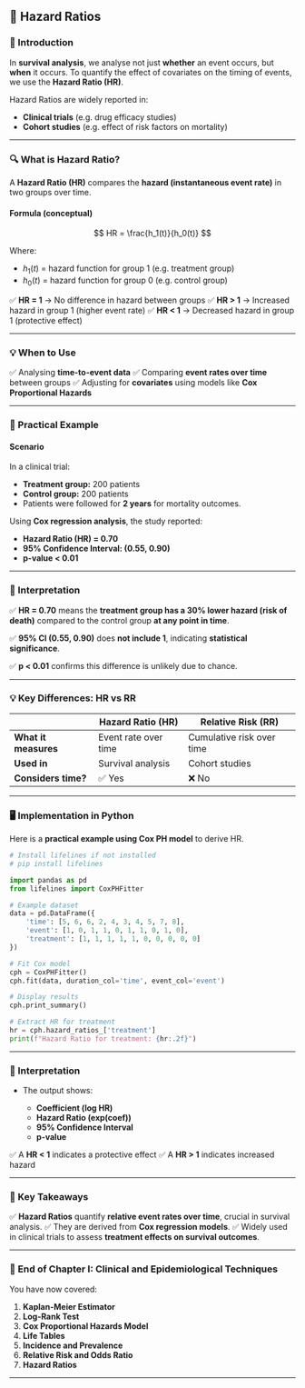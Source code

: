 ## **🧬 Hazard Ratios**

### **📖 Introduction**

In **survival analysis**, we analyse not just **whether** an event occurs, but **when** it occurs. To quantify the effect of covariates on the timing of events, we use the **Hazard Ratio (HR)**.

Hazard Ratios are widely reported in:

* **Clinical trials** (e.g. drug efficacy studies)
* **Cohort studies** (e.g. effect of risk factors on mortality)

---

### **🔍 What is Hazard Ratio?**

A **Hazard Ratio (HR)** compares the **hazard (instantaneous event rate)** in two groups over time.

#### **Formula (conceptual)**

$$
HR = \frac{h_1(t)}{h_0(t)}
$$

Where:

* $h_1(t)$ = hazard function for group 1 (e.g. treatment group)
* $h_0(t)$ = hazard function for group 0 (e.g. control group)

✅ **HR = 1** → No difference in hazard between groups
✅ **HR > 1** → Increased hazard in group 1 (higher event rate)
✅ **HR < 1** → Decreased hazard in group 1 (protective effect)

---

### **💡 When to Use**

✅ Analysing **time-to-event data**
✅ Comparing **event rates over time** between groups
✅ Adjusting for **covariates** using models like **Cox Proportional Hazards**

---

### **🔬 Practical Example**

#### **Scenario**

In a clinical trial:

* **Treatment group:** 200 patients
* **Control group:** 200 patients
* Patients were followed for **2 years** for mortality outcomes.

Using **Cox regression analysis**, the study reported:

* **Hazard Ratio (HR) = 0.70**
* **95% Confidence Interval: (0.55, 0.90)**
* **p-value < 0.01**

---

### **📝 Interpretation**

✅ **HR = 0.70** means the **treatment group has a 30% lower hazard (risk of death)** compared to the control group **at any point in time**.

✅ **95% CI (0.55, 0.90)** does **not include 1**, indicating **statistical significance**.

✅ **p < 0.01** confirms this difference is unlikely due to chance.

---

### **💡 Key Differences: HR vs RR**

|                      | **Hazard Ratio (HR)** | **Relative Risk (RR)**    |
| -------------------- | --------------------- | ------------------------- |
| **What it measures** | Event rate over time  | Cumulative risk over time |
| **Used in**          | Survival analysis     | Cohort studies            |
| **Considers time?**  | ✅ Yes                 | ❌ No                      |

---

### **🖥️ Implementation in Python**

Here is a **practical example using Cox PH model** to derive HR.

```python
# Install lifelines if not installed
# pip install lifelines

import pandas as pd
from lifelines import CoxPHFitter

# Example dataset
data = pd.DataFrame({
    'time': [5, 6, 6, 2, 4, 3, 4, 5, 7, 8],
    'event': [1, 0, 1, 1, 0, 1, 1, 0, 1, 0],
    'treatment': [1, 1, 1, 1, 1, 0, 0, 0, 0, 0]
})

# Fit Cox model
cph = CoxPHFitter()
cph.fit(data, duration_col='time', event_col='event')

# Display results
cph.print_summary()

# Extract HR for treatment
hr = cph.hazard_ratios_['treatment']
print(f"Hazard Ratio for treatment: {hr:.2f}")
```

---

### **🔑 Interpretation**

* The output shows:

  * **Coefficient (log HR)**
  * **Hazard Ratio (exp(coef))**
  * **95% Confidence Interval**
  * **p-value**

✅ A **HR < 1** indicates a protective effect
✅ A **HR > 1** indicates increased hazard

---

### **🎯 Key Takeaways**

✅ **Hazard Ratios** quantify **relative event rates over time**, crucial in survival analysis.
✅ They are derived from **Cox regression models**.
✅ Widely used in clinical trials to assess **treatment effects on survival outcomes**.

---

### **🌟 End of Chapter I: Clinical and Epidemiological Techniques**

You have now covered:

1. **Kaplan-Meier Estimator**
2. **Log-Rank Test**
3. **Cox Proportional Hazards Model**
4. **Life Tables**
5. **Incidence and Prevalence**
6. **Relative Risk and Odds Ratio**
7. **Hazard Ratios**

---

